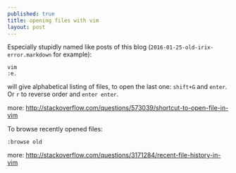 ```yaml
---
published: true
title: opening files with vim
layout: post
---
```

Especially stupidly named like posts of this blog (`2016-01-25-old-irix-error.markdown` for example):

    vim
    :e.

will give alphabetical listing of files, to open the last one: `shift+G` and `enter`.  
Or `r` to reverse order and `enter enter`.  

more: <http://stackoverflow.com/questions/573039/shortcut-to-open-file-in-vim>

To browse recently opened files: 

    :browse old

more: <http://stackoverflow.com/questions/3171284/recent-file-history-in-vim>
